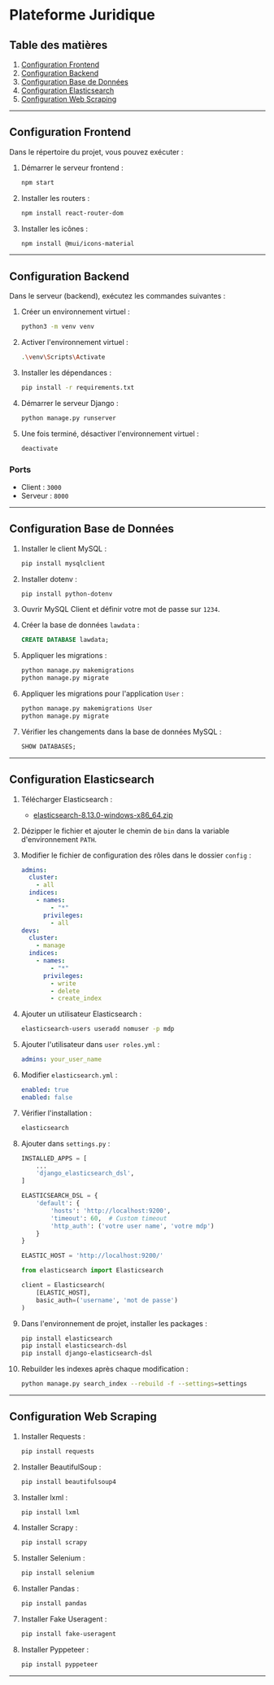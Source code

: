 # Plateforme Juridique
## Table des matières
1. [Configuration Frontend](#configuration-frontend)
2. [Configuration Backend](#configuration-backend)
3. [Configuration Base de Données](#configuration-base-de-données)
4. [Configuration Elasticsearch](#configuration-elasticsearch)
5. [Configuration Web Scraping](#configuration-web-scraping)

---

## Configuration Frontend

Dans le répertoire du projet, vous pouvez exécuter :

1. Démarrer le serveur frontend :
    ```sh
    npm start
    ```

2. Installer les routers :
    ```sh
    npm install react-router-dom
    ```

3. Installer les icônes :
    ```sh
    npm install @mui/icons-material
    ```

---

## Configuration Backend

Dans le serveur (backend), exécutez les commandes suivantes :

1. Créer un environnement virtuel :
    ```sh
    python3 -m venv venv
    ```

2. Activer l'environnement virtuel :
    ```sh
    .\venv\Scripts\Activate
    ```

3. Installer les dépendances :
    ```sh
    pip install -r requirements.txt
    ```

4. Démarrer le serveur Django :
    ```sh
    python manage.py runserver
    ```

5. Une fois terminé, désactiver l'environnement virtuel :
    ```sh
    deactivate
    ```

### Ports

- Client : `3000`
- Serveur : `8000`

---

## Configuration Base de Données

1. Installer le client MySQL :
    ```sh
    pip install mysqlclient
    ```

2. Installer dotenv :
    ```sh
    pip install python-dotenv
    ```

3. Ouvrir MySQL Client et définir votre mot de passe sur `1234`.

4. Créer la base de données `lawdata` :
    ```sql
    CREATE DATABASE lawdata;
    ```

5. Appliquer les migrations :
    ```sh
    python manage.py makemigrations
    python manage.py migrate
    ```

6. Appliquer les migrations pour l'application `User` :
    ```sh
    python manage.py makemigrations User
    python manage.py migrate
    ```

7. Vérifier les changements dans la base de données MySQL :
    ```sql
    SHOW DATABASES;
    ```

---

## Configuration Elasticsearch

1. Télécharger Elasticsearch :
    - [elasticsearch-8.13.0-windows-x86_64.zip](https://www.elastic.co/downloads/elasticsearch)
    
2. Dézipper le fichier et ajouter le chemin de `bin` dans la variable d'environnement `PATH`.

3. Modifier le fichier de configuration des rôles dans le dossier `config` :

    ```yml
    admins:
      cluster:
        - all
      indices:
        - names:
            - "*"
          privileges:
            - all
    devs:
      cluster:
        - manage
      indices:
        - names:
            - "*"
          privileges:
            - write
            - delete
            - create_index
    ```

4. Ajouter un utilisateur Elasticsearch :
    ```sh
    elasticsearch-users useradd nomuser -p mdp
    ```

5. Ajouter l'utilisateur dans `user roles.yml` :
    ```yml
    admins: your_user_name
    ```

6. Modifier `elasticsearch.yml` :
    ```yml
    enabled: true
    enabled: false
    ```

7. Vérifier l'installation :
    ```sh
    elasticsearch
    ```

8. Ajouter dans `settings.py` :

    ```python
    INSTALLED_APPS = [
        ...
        'django_elasticsearch_dsl',
    ]

    ELASTICSEARCH_DSL = {
        'default': {
            'hosts': 'http://localhost:9200',
            'timeout': 60,  # Custom timeout
            'http_auth': ('votre user name', 'votre mdp')
        }
    }

    ELASTIC_HOST = 'http://localhost:9200/'

    from elasticsearch import Elasticsearch

    client = Elasticsearch(
        [ELASTIC_HOST],
        basic_auth=('username', 'mot de passe')
    )
    ```

9. Dans l'environnement de projet, installer les packages :

    ```sh
    pip install elasticsearch
    pip install elasticsearch-dsl
    pip install django-elasticsearch-dsl
    ```

10. Rebuilder les indexes après chaque modification :
    ```sh
    python manage.py search_index --rebuild -f --settings=settings
    ```

---

## Configuration Web Scraping

1. Installer Requests :
    ```sh
    pip install requests
    ```

2. Installer BeautifulSoup :
    ```sh
    pip install beautifulsoup4
    ```

3. Installer lxml :
    ```sh
    pip install lxml
    ```

4. Installer Scrapy :
    ```sh
    pip install scrapy
    ```

5. Installer Selenium :
    ```sh
    pip install selenium
    ```

6. Installer Pandas :
    ```sh
    pip install pandas
    ```

7. Installer Fake Useragent :
    ```sh
    pip install fake-useragent
    ```

8. Installer Pyppeteer :
    ```sh
    pip install pyppeteer
    ```

---


